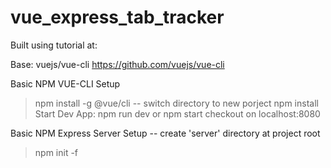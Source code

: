 # vue_express_tab_tracker

Built using tutorial at:

Base: vuejs/vue-cli
https://github.com/vuejs/vue-cli

Basic NPM VUE-CLI Setup
> npm install -g @vue/cli
-- switch directory to new porject
> npm install
Start Dev App:
> npm run dev
or
> npm start
checkout on localhost:8080

Basic NPM Express Server Setup
-- create 'server' directory at project root
> npm init -f

